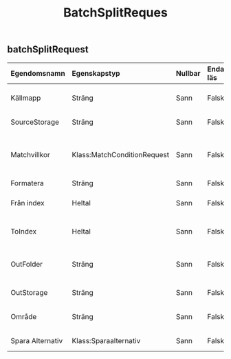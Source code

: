 ﻿---
title: BatchSplitReques
second_title: Aspose.Cells Cloud Documen
type: docs
url: /sv/specification/model/batchsplitrequest/
description: "Aspose.Cells Molnmodellspecifikation: BatchSplitRequest. Hantera enkelt Excel och andra kalkylarksdokument med funktioner som att öppna, generera, redigera, dela, slå samman, jämföra och konvertera"
kwords: Excel, Office, Kalkylblad, Cloud REST API, BatchSplitRequest
weight: 50
---
## **batchSplitRequest**

 

| Egendomsnamn| Egenskapstyp| Nullbar| Endast läs| Standardvärde| Beskrivning|
|:- |:- |:- |:- |:- |:- |
| Källmapp| Sträng| Sann| Falsk|| Katalogen lagrar filer som behöver formateras.|
| SourceStorage| Sträng| Sann| Falsk|| Aspose Molnlagringsnamn|
| Matchvillkor| Klass:MatchConditionRequest| Sann| Falsk|| Indikerar matchningsvillkoret som behöver bearbetas för filnamnet.|
| Formatera| Sträng| Sann| Falsk|| Utdatafilformat|
| Från index| Heltal| Sann| Falsk|| Från kalkylbladsindex för arbetsbok.|
| ToIndex| Heltal| Sann| Falsk|| Till kalkylbladsindex för arbetsbok.|
| OutFolder| Sträng| Sann| Falsk|| Mappen som lagrar filer vars formatkonvertering lyckades.|
| OutStorage| Sträng| Sann| Falsk|| Aspose Molnlagringsnamn.|
| Område| Sträng| Sann| Falsk|| De regionala inställningarna för arbetsbok.|
| Spara Alternativ| Klass:Sparaalternativ| Sann| Falsk|| Indikerar sparalternativ.|

